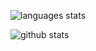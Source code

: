![languages stats](https://github-readme-stats.vercel.app/api/top-langs/?username=wassim-azirar)

![github stats](https://github-readme-stats.vercel.app/api?username=wassim-azirar&show_icons=true)
